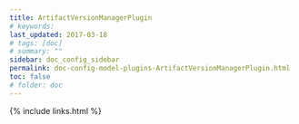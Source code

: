 ```yaml
---
title: ArtifactVersionManagerPlugin 
# keywords:
last_updated: 2017-03-18
# tags: [doc]
# summary: ""
sidebar: doc_config_sidebar
permalink: doc-config-model-plugins-ArtifactVersionManagerPlugin.html
toc: false
# folder: doc
---
```


{% include links.html %}
